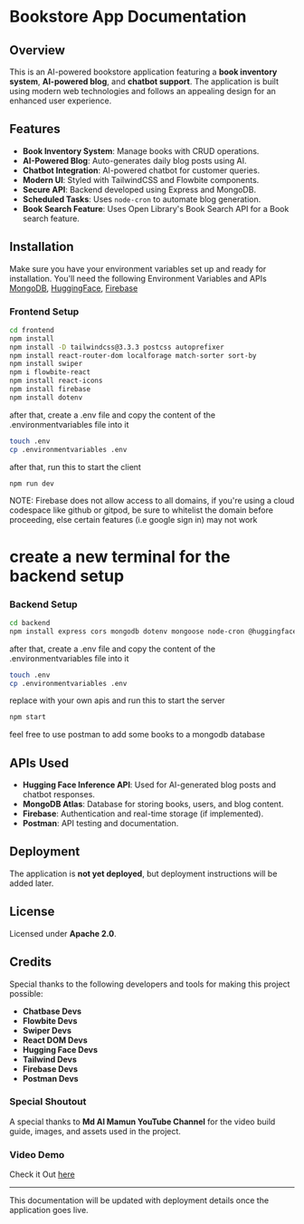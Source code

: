# Bookstore App Documentation

## Overview
This is an AI-powered bookstore application featuring a **book inventory system**, **AI-powered blog**, and **chatbot support**. The application is built using modern web technologies and follows an appealing design for an enhanced user experience.

## Features
- **Book Inventory System**: Manage books with CRUD operations.
- **AI-Powered Blog**: Auto-generates daily blog posts using AI.
- **Chatbot Integration**: AI-powered chatbot for customer queries.
- **Modern UI**: Styled with TailwindCSS and Flowbite components.
- **Secure API**: Backend developed using Express and MongoDB.
- **Scheduled Tasks**: Uses `node-cron` to automate blog generation.
- **Book Search Feature**: Uses Open Library's Book Search API for a Book search feature.

## Installation
Make sure you have your environment variables set up and ready for installation. You'll need the following Environment Variables and APIs
[MongoDB](cloud.mongodb.com),
[HuggingFace](huggingface.co),
[Firebase](console.firebase.google.com)

### Frontend Setup
```sh
cd frontend
npm install
npm install -D tailwindcss@3.3.3 postcss autoprefixer
npm install react-router-dom localforage match-sorter sort-by
npm install swiper
npm i flowbite-react
npm install react-icons
npm install firebase
npm install dotenv
```
after that, create a .env file and copy the content of the .environmentvariables file into it
```sh
touch .env
cp .environmentvariables .env
```
after that, run this to start the client
```sh
npm run dev
```

NOTE: Firebase does not allow access to all domains, if you're using a cloud codespace like github or gitpod, be sure to whitelist the domain before proceeding, else certain features (i.e google sign in) may not work

# create a new terminal for the backend setup

### Backend Setup
```sh
cd backend
npm install express cors mongodb dotenv mongoose node-cron @huggingface/inference nodemon
```
after that, create a .env file and copy the content of the .environmentvariables file into it
```sh
touch .env
cp .environmentvariables .env
```

replace with your own apis and run this to start the server
```sh
npm start
```
feel free to use postman to add some books to a mongodb database

## APIs Used
- **Hugging Face Inference API**: Used for AI-generated blog posts and chatbot responses.
- **MongoDB Atlas**: Database for storing books, users, and blog content.
- **Firebase**: Authentication and real-time storage (if implemented).
- **Postman**: API testing and documentation.

## Deployment
The application is **not yet deployed**, but deployment instructions will be added later.

## License
Licensed under **Apache 2.0**.

## Credits
Special thanks to the following developers and tools for making this project possible:
- **Chatbase Devs**
- **Flowbite Devs**
- **Swiper Devs**
- **React DOM Devs**
- **Hugging Face Devs**
- **Tailwind Devs**
- **Firebase Devs**
- **Postman Devs**

### Special Shoutout
A special thanks to **Md Al Mamun YouTube Channel** for the video build guide, images, and assets used in the project.

### Video Demo
Check it Out [here](https://youtu.be/rc4yrCSd2Hw)

---
This documentation will be updated with deployment details once the application goes live.

